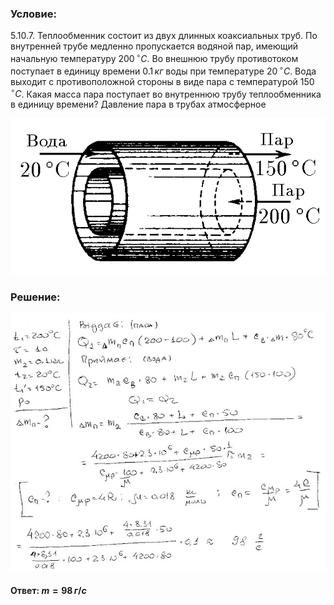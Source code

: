 ###  Условие:

$5.10.7.$ Теплообменник состоит из двух длинных коаксиальных труб. По внутренней трубе медленно пропускается водяной пар, имеющий начальную температуру $200 \,^{\circ}C$. Во внешнюю трубу противотоком поступает в единицу времени $0.1 \,кг$ воды при температуре $20 \,^{\circ}C$. Вода выходит с противоположной стороны в виде пара с температурой $150 \,^{\circ}C$. Какая масса пара поступает во внутреннюю трубу теплообменника в единицу времени? Давление пара в трубах атмосферное

![К задаче $5.10.7$|638x316, 40%](../../img/5.10.7/5.10.7.png)

###  Решение:

![|640x524, 67%](../../img/5.10.7/1.jpg)

#### Ответ: $m = 98 \,г/с$